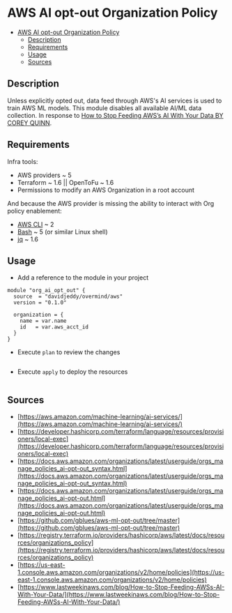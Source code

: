 # AWS AI opt-out Organization Policy

- [AWS AI opt-out Organization Policy](#aws-ai-opt-out-organization-policy)
  - [Description](#description)
  - [Requirements](#requirements)
  - [Usage](#usage)
  - [Sources](#sources)

## Description

Unless explicitly opted out, data feed through AWS's AI services is used to train AWS ML models. This module disables all available AI/ML data collection. In response to [How to Stop Feeding AWS’s AI With Your Data BY COREY QUINN](https://www.lastweekinaws.com/blog/How-to-Stop-Feeding-AWSs-AI-With-Your-Data/).

## Requirements

Infra tools:

- AWS providers ~ 5
- Terraform ~ 1.6 || OpenToFu ~ 1.6
- Permissions to modify an AWS Organization in a root account

And because the AWS provider is missing the ability to interact with Org policy enablement:

- [AWS CLI](https://aws.amazon.com/cli/) ~ 2
- [Bash](https://gnu.org/software/bash/) ~ 5 (or similar Linux shell)
- [jq](https://jqlang.github.io/jq/) ~ 1.6

## Usage

- Add a reference to the module in your project

```hcl
module "org_ai_opt_out" {
  source  = "davidjeddy/overmind/aws"
  version = "0.1.0"

  organization = {
    name = var.name
    id   = var.aws_acct_id
  }
}
```

- Execute `plan` to review the changes

```sh

```

- Execute `apply` to deploy the resources

```sh

```

## Sources

- [https://aws.amazon.com/machine-learning/ai-services/](https://aws.amazon.com/machine-learning/ai-services/)
- [https://developer.hashicorp.com/terraform/language/resources/provisioners/local-exec](https://developer.hashicorp.com/terraform/language/resources/provisioners/local-exec)
- [https://docs.aws.amazon.com/organizations/latest/userguide/orgs_manage_policies_ai-opt-out_syntax.html](https://docs.aws.amazon.com/organizations/latest/userguide/orgs_manage_policies_ai-opt-out_syntax.html)
- [https://docs.aws.amazon.com/organizations/latest/userguide/orgs_manage_policies_ai-opt-out.html](https://docs.aws.amazon.com/organizations/latest/userguide/orgs_manage_policies_ai-opt-out.html)
- [https://github.com/gblues/aws-ml-opt-out/tree/master](https://github.com/gblues/aws-ml-opt-out/tree/master)
- [https://registry.terraform.io/providers/hashicorp/aws/latest/docs/resources/organizations_policy](https://registry.terraform.io/providers/hashicorp/aws/latest/docs/resources/organizations_policy)
- [https://us-east-1.console.aws.amazon.com/organizations/v2/home/policies](https://us-east-1.console.aws.amazon.com/organizations/v2/home/policies)
- [https://www.lastweekinaws.com/blog/How-to-Stop-Feeding-AWSs-AI-With-Your-Data/](https://www.lastweekinaws.com/blog/How-to-Stop-Feeding-AWSs-AI-With-Your-Data/)
